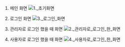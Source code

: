 1. 메인 화면
![1._초기화면](/uploads/ce2333196be3d4aab41f5b62e8050dad/1._초기화면.png)

2. 로그인 화면
![3._로그인_화면](/uploads/59927b8eeebbacb5bf53480db723f546/3._로그인_화면.png)

3. 관리자로 로그인 했을 때 화면
![2._관리자로_로그인_한_화면](/uploads/5cb91f7c7a687b2da1cc2f9ee48e246c/2._관리자로_로그인_한_화면.png)

4. 사용자로 로그인 했을 때 화면
![4._사용자로_로그인_한_화면](/uploads/4443c8a4ef4f4f143ac3fc896b269d2c/4._사용자로_로그인_한_화면.png)
